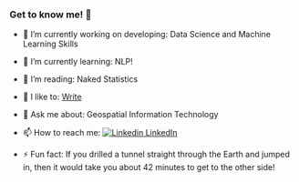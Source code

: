 ### Get to know me! 👋



- 🔭 I’m currently working on developing: Data Science and Machine Learning Skills
- 🌱 I’m currently learning: NLP!
- 👯 I’m reading: Naked Statistics 
- 🤔 I like to: [Write](https://medium.com/@nimothiru)
- 💬 Ask me about: Geospatial Information Technology
- 📫 How to reach me: [![Linkedin](https://i.stack.imgur.com/gVE0j.png) LinkedIn](https://www.linkedin.com/in/naomithiru/)


- ⚡ Fun fact: If you drilled a tunnel straight through the Earth and jumped in, then it would take you about 42 minutes to get to the other side!

